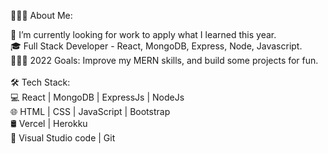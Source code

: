 👨🏻‍💻 About Me:

🔭   I’m currently looking for work to apply what I learned this year.
<br>
🎓   Full Stack Developer - React, MongoDB, Express, Node, Javascript.
<br>
👨🏽‍💻 2022 Goals: Improve my MERN skills, and build some projects for fun.
<br>
<br>
🛠 Tech Stack:
<br>
💻   React | MongoDB | ExpressJs | NodeJs
<br>
🌐   HTML | CSS | JavaScript | Bootstrap
<br>
🛢   Vercel | Herokku
<br>
🔧   Visual Studio code | Git
